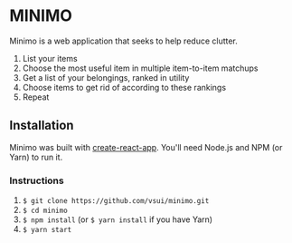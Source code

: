 # MINIMO

Minimo is a web application that seeks to help reduce clutter.

1. List your items
2. Choose the most useful item in multiple item-to-item matchups
3. Get a list of your belongings, ranked in utility
4. Choose items to get rid of according to these rankings
5. Repeat

## Installation

Minimo was built with [create-react-app](https://github.com/facebookincubator/create-react-app). You'll need Node.js and NPM (or Yarn) to run it.

### Instructions
1. `$ git clone https://github.com/vsui/minimo.git`
2. `$ cd minimo`
3. `$ npm install` (or `$ yarn install` if you have Yarn)
4. `$ yarn start`
